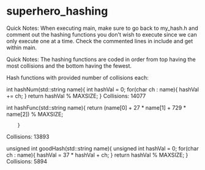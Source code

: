 # superhero_hashing
Quick Notes: When executing main, make sure to go back to my_hash.h and comment out the hashing functions you don't wish to execute since we can only execute one at a time. Check the commented lines in include and get within main. 

Quick Notes: The hashing functions are coded in order from top having the most collisions and the bottom having the fewest.

Hash functions with provided number of collisions each:

int hashNum(std::string name){
                int hashVal = 0;
                for(char ch : name){
                        hashVal += ch;
                }
                return hashVal % MAXSIZE;
        }
Collisions: 14077


int hashFunc(std::string name){
                return (name[0] + 27 * name[1] + 729 * name[2]) % MAXSIZE;

        }
Collisions: 13893

unsigned int goodHash(std::string name){
                unsigned int hashVal = 0;
                for(char ch : name){
                        hashVal = 37 * hashVal + ch;
                }
                return hashVal % MAXSIZE;
        }
Collisions: 5894
